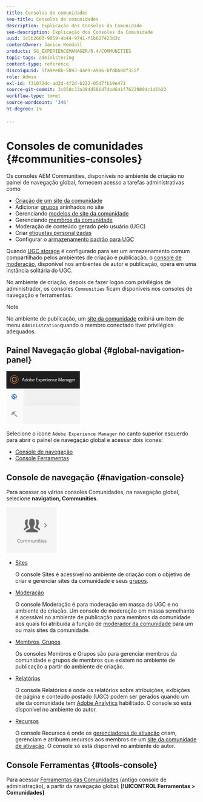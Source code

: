 ```yaml
---
title: Consoles de comunidades
seo-title: Consoles de comunidades
description: Explicação dos Consoles da Comunidade
seo-description: Explicação dos Consoles da Comunidade
uuid: 1c5b2600-9059-4b44-9741-f1b627423d3c
contentOwner: Janice Kendall
products: SG_EXPERIENCEMANAGER/6.4/COMMUNITIES
topic-tags: administering
content-type: reference
discoiquuid: 5fa9ee8b-5893-4ae9-a986-bfdbb00f355f
role: Admin
exl-id: f31072dc-ad2d-4f2d-b222-05d7fb19e471
source-git-commit: 3c050c33a384d586d74bd641f7622989dc1d6b22
workflow-type: tm+mt
source-wordcount: '346'
ht-degree: 1%

---
```


# Consoles de comunidades {#communities-consoles}

Os consoles AEM Communities, disponíveis no ambiente de criação no painel de navegação global, fornecem acesso a tarefas administrativas como

* [Criação de um site da comunidade](sites-console.md)
* Adicionar [grupos](groups.md) aninhados no site
* Gerenciando [modelos de site da comunidade](sites.md)
* Gerenciando [membros da comunidade](members.md)
* [](moderate-ugc.md) Moderação de conteúdo gerado pelo usuário (UGC)
* Criar [etiquetas personalizadas](badges.md)
* Configurar o [armazenamento padrão para UGC](srp-config.md)

Quando [UGC storage](working-with-srp.md) é configurado para ser um armazenamento comum compartilhado pelos ambientes de criação e publicação, o [console de moderação](moderation.md), disponível nos ambientes de autor e publicação, opera em uma instância solitária do UGC.

No ambiente de criação, depois de fazer logon com privilégios de administrador, os consoles `Communities` ficam disponíveis nos consoles de navegação e ferramentas.

>[!NOTE]
>
>No ambiente de publicação, um [site da comunidade](sites-console.md) exibirá um item de menu `Administration`quando o membro conectado tiver privilégios adequados.

## Painel Navegação global {#global-navigation-panel}

![chlimage_1-91](assets/chlimage_1-91.png)

Selecione o ícone `Adobe Experience Manager` no canto superior esquerdo para abrir o painel de navegação global e acessar dois ícones:

* [Console de navegação](#navigation-console)
* [Console Ferramentas](tools.md)

## Console de navegação {#navigation-console}

Para acessar os vários consoles Comunidades, na navegação global, selecione **navigation, Communities**.

![chlimage_1-92](assets/chlimage_1-92.png)

* [Sites](sites-console.md)

   O console Sites é acessível no ambiente de criação com o objetivo de criar e gerenciar sites da comunidade e seus [grupos](groups.md).

* [Moderação](moderation.md)

   O console Moderação é para moderação em massa do UGC e no ambiente de criação. Um console de moderação em massa semelhante é acessível no ambiente de publicação para membros da comunidade aos quais foi atribuída a função de [moderador da comunidade](users.md#publishenvironmentusersandgroups) para um ou mais sites da comunidade.

* [Membros, Grupos](members.md)

   Os consoles Membros e Grupos são para gerenciar membros da comunidade e grupos de membros que existem no ambiente de publicação a partir do ambiente de criação.

* [Relatórios](reports.md)

   O console Relatórios é onde os relatórios sobre atribuições, exibições de página e conteúdo postado (UGC) podem ser gerados quando um site da comunidade tem [Adobe Analytics](sites-console.md#analytics) habilitado. O console só está disponível no ambiente do autor.

* [Recursos](resources.md)

   O console Recursos é onde os [gerenciadores de ativação](enablement.md#communitymanagers) criam, gerenciam e atribuem recursos aos membros de um [site da comunidade de ativação](overview.md#enablement-community). O console só está disponível no ambiente do autor.

## Console Ferramentas {#tools-console}

Para acessar [Ferramentas das Comunidades](tools.md) (antigo console de administração), a partir da navegação global: **[!UICONTROL Ferramentas > Comunidades]**
